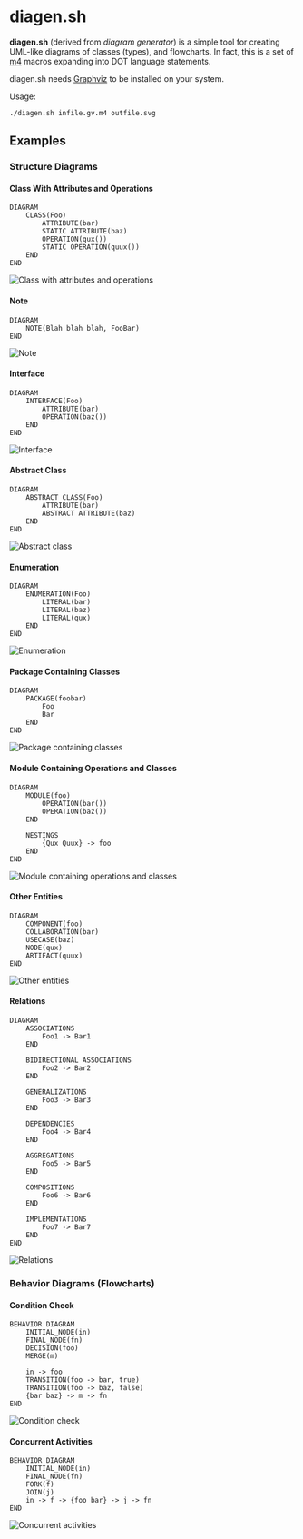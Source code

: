 # diagen.sh

**diagen.sh** (derived from *diagram generator*) is a simple tool for creating UML-like diagrams of classes (types), and flowcharts. In fact, this is a set of [m4](https://en.wikipedia.org/wiki/M4_(computer_language)) macros expanding into DOT language statements.

diagen.sh needs [Graphviz](https://graphviz.org/) to be installed on your system.

Usage:

    ./diagen.sh infile.gv.m4 outfile.svg

## Examples

### Structure Diagrams

#### Class With Attributes and Operations

    DIAGRAM
        CLASS(Foo)
            ATTRIBUTE(bar)
            STATIC ATTRIBUTE(baz)
            OPERATION(qux())
            STATIC OPERATION(quux())
        END
    END

![Class with attributes and operations](examples/class-members.svg)

#### Note

    DIAGRAM
        NOTE(Blah blah blah, FooBar)
    END

![Note](examples/note.svg)

#### Interface

    DIAGRAM
        INTERFACE(Foo)
            ATTRIBUTE(bar)
            OPERATION(baz())
        END
    END

![Interface](examples/interface.svg)

#### Abstract Class

    DIAGRAM
        ABSTRACT CLASS(Foo)
            ATTRIBUTE(bar)
            ABSTRACT ATTRIBUTE(baz)
        END
    END

![Abstract class](examples/abstract-class.svg)

#### Enumeration

    DIAGRAM
        ENUMERATION(Foo)
            LITERAL(bar)
            LITERAL(baz)
            LITERAL(qux)
        END
    END

![Enumeration](examples/enumeration.svg)

#### Package Containing Classes

    DIAGRAM
        PACKAGE(foobar)
            Foo
            Bar
        END
    END

![Package containing classes](examples/package.svg)

#### Module Containing Operations and Classes

    DIAGRAM
        MODULE(foo)
            OPERATION(bar())
            OPERATION(baz())
        END

        NESTINGS
            {Qux Quux} -> foo
        END
    END

![Module containing operations and classes](examples/module.svg)

#### Other Entities

    DIAGRAM
        COMPONENT(foo)
        COLLABORATION(bar)
        USECASE(baz)
        NODE(qux)
        ARTIFACT(quux)
    END

![Other entities](examples/other-entities.svg)

#### Relations

    DIAGRAM
        ASSOCIATIONS
            Foo1 -> Bar1
        END

        BIDIRECTIONAL ASSOCIATIONS
            Foo2 -> Bar2
        END

        GENERALIZATIONS
            Foo3 -> Bar3
        END

        DEPENDENCIES
            Foo4 -> Bar4
        END

        AGGREGATIONS
            Foo5 -> Bar5
        END

        COMPOSITIONS
            Foo6 -> Bar6
        END

        IMPLEMENTATIONS
            Foo7 -> Bar7
        END
    END

![Relations](examples/relations.svg)

### Behavior Diagrams (Flowcharts)

#### Condition Check

    BEHAVIOR DIAGRAM
        INITIAL_NODE(in)
        FINAL_NODE(fn)
        DECISION(foo)
        MERGE(m)

        in -> foo
        TRANSITION(foo -> bar, true)
        TRANSITION(foo -> baz, false)
        {bar baz} -> m -> fn
    END

![Condition check](examples/decision.svg)

#### Concurrent Activities

    BEHAVIOR DIAGRAM
        INITIAL_NODE(in)
        FINAL_NODE(fn)
        FORK(f)
        JOIN(j)
        in -> f -> {foo bar} -> j -> fn
    END

![Concurrent activities](examples/fork.svg)
